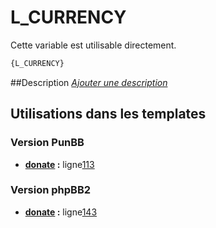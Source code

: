 # L_CURRENCY


Cette variable est utilisable directement.

```html
{L_CURRENCY}
```

##Description
[*Ajouter une description*](https://fa-tvars.appspot.com/var/L_CURRENCY)

## Utilisations dans les templates

### Version PunBB
* __[donate](../tpl/var/punbb/donate.md#readme) :__ ligne[113](../tpl/src/punbb/donate.tpl#L113)

### Version phpBB2
* __[donate](../tpl/var/subsilver/donate.md#readme) :__ ligne[143](../tpl/src/subsilver/donate.tpl#L143)